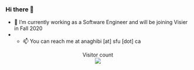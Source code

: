 ### Hi there 👋

<!--
**AmirNaghibi/AmirNaghibi** is a ✨ _special_ ✨ repository because its `README.md` (this file) appears on your GitHub profile.

Here are some ideas to get you started:

- 🔭 I’m currently working on ...
- 🌱 I’m currently learning ...
- 👯 I’m looking to collaborate on ...
- 🤔 I’m looking for help with ...
- 💬 Ask me about ...
- 📫 How to reach me: ...
- 😄 Pronouns: ...
- ⚡ Fun fact: ...
-->


- 🔭 I’m currently working as a Software Engineer and will be joining Visier in Fall 2020
- - 📫 You can reach me at anaghibi [at] sfu [dot] ca


<p align="center"> 
  Visitor count<br>
  <img src="https://profile-counter.glitch.me/amirnaghibi/count.svg" />
</p>
